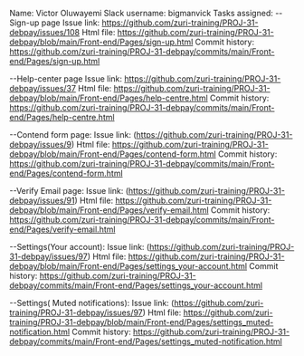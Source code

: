 Name: Victor Oluwayemi
Slack username: bigmanvick
Tasks assigned:
 --Sign-up page 
    Issue link: https://github.com/zuri-training/PROJ-31-debpay/issues/108
    Html file: https://github.com/zuri-training/PROJ-31-debpay/blob/main/Front-end/Pages/sign-up.html
    Commit history: https://github.com/zuri-training/PROJ-31-debpay/commits/main/Front-end/Pages/sign-up.html

 --Help-center page
        Issue link: https://github.com/zuri-training/PROJ-31-debpay/issues/37
        Html file: https://github.com/zuri-training/PROJ-31-debpay/blob/main/Front-end/Pages/help-centre.html
        Commit history: https://github.com/zuri-training/PROJ-31-debpay/commits/main/Front-end/Pages/help-centre.html
 
 
 --Contend form page: 
        Issue link: (https://github.com/zuri-training/PROJ-31-debpay/issues/9)
        Html file: https://github.com/zuri-training/PROJ-31-debpay/blob/main/Front-end/Pages/contend-form.html
        Commit history: https://github.com/zuri-training/PROJ-31-debpay/commits/main/Front-end/Pages/contend-form.html
 
 
 --Verify Email page: 
        Issue link: (https://github.com/zuri-training/PROJ-31-debpay/issues/91)
        Html file: https://github.com/zuri-training/PROJ-31-debpay/blob/main/Front-end/Pages/verify-email.html
        Commit history: https://github.com/zuri-training/PROJ-31-debpay/commits/main/Front-end/Pages/verify-email.html
 
 
 --Settings(Your account): 
        Issue link: (https://github.com/zuri-training/PROJ-31-debpay/issues/97)
        Html file: https://github.com/zuri-training/PROJ-31-debpay/blob/main/Front-end/Pages/settings_your-account.html
        Commit history: https://github.com/zuri-training/PROJ-31-debpay/commits/main/Front-end/Pages/settings_your-account.html


 --Settings( Muted notifications): 
        Issue link: (https://github.com/zuri-training/PROJ-31-debpay/issues/97)
        Html file: https://github.com/zuri-training/PROJ-31-debpay/blob/main/Front-end/Pages/settings_muted-notification.html
        Commit history: https://github.com/zuri-training/PROJ-31-debpay/commits/main/Front-end/Pages/settings_muted-notification.html